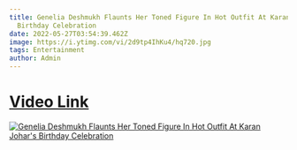 ```yaml
---
title: Genelia Deshmukh Flaunts Her Toned Figure In Hot Outfit At Karan Johar's
  Birthday Celebration
date: 2022-05-27T03:54:39.462Z
image: https://i.ytimg.com/vi/2d9tp4IhKu4/hq720.jpg
tags: Entertainment
author: Admin
---
```

# [Video Link](https://dailynewz.xyz/video.php?v=2d9tp4IhKu4&t=Genelia%20Deshmukh%20Flaunts%20Her%20Toned%20Figure%20In%20Hot%20Outfit%20At%20Karan%20Johar%27s%20Birthday%20Celebration)

[![Genelia Deshmukh Flaunts Her Toned Figure In Hot Outfit At Karan Johar's Birthday Celebration](https://i.ytimg.com/vi/2d9tp4IhKu4/hq720.jpg)](https://dailynewz.xyz/video.php?v=2d9tp4IhKu4&t=Genelia%20Deshmukh%20Flaunts%20Her%20Toned%20Figure%20In%20Hot%20Outfit%20At%20Karan%20Johar%27s%20Birthday%20Celebration)